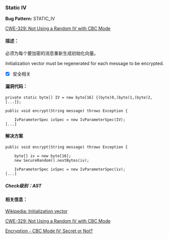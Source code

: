### Static IV
**Bug Pattern:** STATIC_IV

[CWE-329: Not Using a Random IV with CBC Mode](http://cwe.mitre.org/data/definitions/329.html)

#### 描述：
必须为每个要加密的消息重新生成初始化向量。

Initialization vector must be regenerated for each message to be encrypted.

- [x] 安全相关

#### 漏洞代码：
```
private static byte[] IV = new byte[16] {(byte)0,(byte)1,(byte)2,[...]};

public void encrypt(String message) throws Exception {

    IvParameterSpec ivSpec = new IvParameterSpec(IV);
[...]
```

#### 解决方案
```
public void encrypt(String message) throws Exception {

    byte[] iv = new byte[16];
    new SecureRandom().nextBytes(iv);

    IvParameterSpec ivSpec = new IvParameterSpec(iv);
[...]
```

##### Check级别：AST

#### 相关信息：
[Wikipedia: Initialization vector](http://en.wikipedia.org/wiki/Initialization_vector)

[CWE-329: Not Using a Random IV with CBC Mode](http://cwe.mitre.org/data/definitions/329.html)

[Encryption - CBC Mode IV: Secret or Not?](https://defuse.ca/cbcmodeiv.htm)